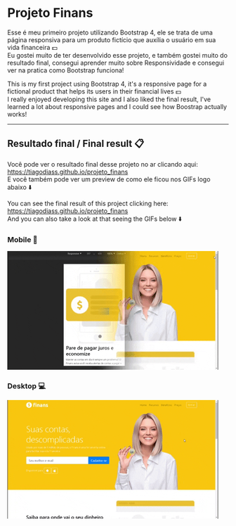 # Projeto Finans 
Esse é meu primeiro projeto utilizando Bootstrap 4, ele se trata de uma página responsiva para um produto fictício que auxília o usuário em sua vida financeira :dollar:<br>
Eu gostei muito de ter desenvolvido esse projeto, e também gostei muito do resultado final, consegui aprender muito sobre Responsividade e consegui ver na pratica como Bootstrap funciona!

This is my first project using Bootstrap 4, it's a responsive page for a fictional product that helps its users in their financial lives :dollar:<br>
I really enjoyed developing this site and I also liked the final result, I've learned a lot about responsive pages and I could see how Boostrap actually works!

<hr>

## Resultado final / Final result :clipboard:

Você pode ver o resultado final desse projeto no ar clicando aqui: https://tiagodiass.github.io/projeto_finans<br>
E você também pode ver um preview de como ele ficou nos GIFs logo abaixo :arrow_down:<br>

You can see the final result of this project clicking here: https://tiagodiass.github.io/projeto_finans<br>
And you can also take a look at that seeing the GIFs below :arrow_down:<br>

### Mobile :iphone:
![](gif-finans-mobile.gif)


### Desktop :computer:
![](gif-finans-desktop.gif)
